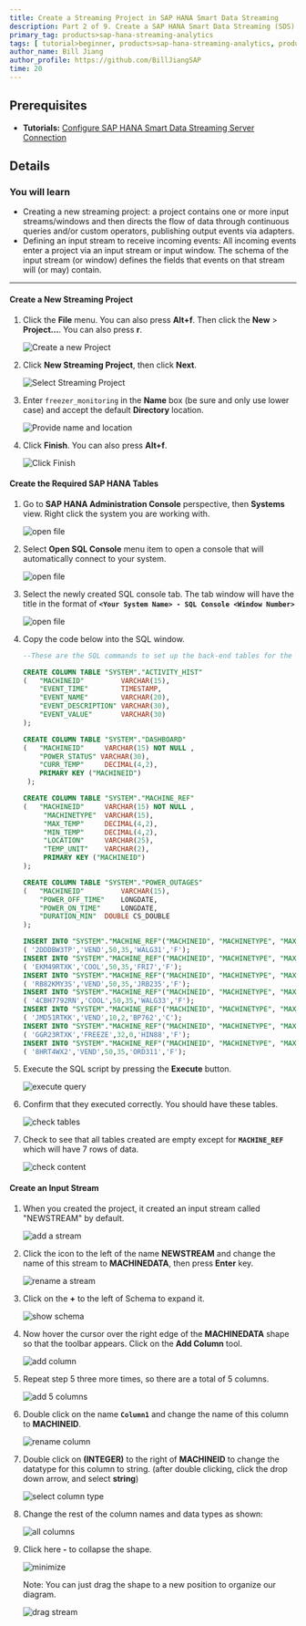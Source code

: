 ```yaml
---
title: Create a Streaming Project in SAP HANA Smart Data Streaming
description: Part 2 of 9. Create a SAP HANA Smart Data Streaming (SDS) project in SAP HANA Studio with streaming plug-in and visual editor.
primary_tag: products>sap-hana-streaming-analytics
tags: [ tutorial>beginner, products>sap-hana-streaming-analytics, products>sap-hana-studio ]
author_name: Bill Jiang
author_profile: https://github.com/BillJiangSAP
time: 20
---
```

## Prerequisites  
 - **Tutorials:** [Configure SAP HANA Smart Data Streaming Server Connection](https://developers.sap.com/tutorials/sds-part1-configure-streaming-server.html)

## Details
### You will learn  
 - Creating a new streaming project: a project contains one or more input streams/windows and then directs the flow of data through continuous queries and/or custom operators, publishing output events via adapters.
 - Defining an input stream to receive incoming events: All incoming events enter a project via an input stream or input window. The schema of the input stream (or window) defines the fields that events on that stream will (or may) contain.


---

#### Create a New Streaming Project

1. Click the **File** menu. You can also press **Alt+f**. Then click the **New** > **Project...**. You can also press **r**.

    ![Create a new Project](create-a-new-project/1-create-a-new-project.png)

2. Click **New Streaming Project**, then click **Next**.

    ![Select Streaming Project](create-a-new-project/2-select-streaming-project.png)

3. Enter `freezer_monitoring` in the **Name** box (be sure and only use lower case) and accept the default **Directory** location.

    ![Provide name and location](create-a-new-project/3-provide-name-and-location.png)

4. Click **Finish**. You can also press **Alt+f**.

    ![Click Finish](create-a-new-project/4-click-finish.png)

#### Create the Required SAP HANA Tables

1. Go to **SAP HANA Administration Console** perspective, then **Systems** view. Right click the system you are working with.

    ![open file](create-tables/1-select-system.png)

2. Select **Open SQL Console** menu item to open a console that will automatically connect to your system.

    ![open file](create-tables/2-open-sql-console.png)

3. Select the newly created SQL console tab. The tab window will have the title in the format of **`<Your System Name> - SQL Console <Window Number>`**

    ![open file](create-tables/3-sql-console.png)

4. Copy the code below into the SQL window.

    ```sql
    --These are the SQL commands to set up the back-end tables for the Freezer Monitoring hands-on exercise.

    CREATE COLUMN TABLE "SYSTEM"."ACTIVITY_HIST"
    (	"MACHINEID"			VARCHAR(15),
    	"EVENT_TIME"		TIMESTAMP,
    	"EVENT_NAME"		VARCHAR(20),
    	"EVENT_DESCRIPTION"	VARCHAR(30),
    	"EVENT_VALUE"		VARCHAR(30)
    );

    CREATE COLUMN TABLE "SYSTEM"."DASHBOARD"
    (	"MACHINEID" 	VARCHAR(15) NOT NULL ,
    	"POWER_STATUS" VARCHAR(30),
    	"CURR_TEMP" 	DECIMAL(4,2),
    	PRIMARY KEY ("MACHINEID")
     );

    CREATE COLUMN TABLE "SYSTEM"."MACHINE_REF"
    (	"MACHINEID" 	VARCHAR(15) NOT NULL ,
    	 "MACHINETYPE" 	VARCHAR(15),
    	 "MAX_TEMP" 	DECIMAL(4,2),
    	 "MIN_TEMP" 	DECIMAL(4,2),
    	 "LOCATION" 	VARCHAR(25),
    	 "TEMP_UNIT" 	VARCHAR(2),
    	 PRIMARY KEY ("MACHINEID")
    );

    CREATE COLUMN TABLE "SYSTEM"."POWER_OUTAGES"
    (	"MACHINEID" 		VARCHAR(15),
    	"POWER_OFF_TIME" 	LONGDATE,
    	"POWER_ON_TIME" 	LONGDATE,
    	"DURATION_MIN" 	DOUBLE CS_DOUBLE
    );

    INSERT INTO "SYSTEM"."MACHINE_REF"("MACHINEID", "MACHINETYPE", "MAX_TEMP", "MIN_TEMP", "LOCATION", "TEMP_UNIT") VALUES
    ( '2DDDBW3TP','VEND',50,35,'WALG31','F');
    INSERT INTO "SYSTEM"."MACHINE_REF"("MACHINEID", "MACHINETYPE", "MAX_TEMP", "MIN_TEMP", "LOCATION", "TEMP_UNIT") VALUES
    ( 'EKM49RTXK','COOL',50,35,'FRI7','F');
    INSERT INTO "SYSTEM"."MACHINE_REF"("MACHINEID", "MACHINETYPE", "MAX_TEMP", "MIN_TEMP", "LOCATION", "TEMP_UNIT") VALUES
    ( 'RB82KMY3S','VEND',50,35,'JRB235','F');
    INSERT INTO "SYSTEM"."MACHINE_REF"("MACHINEID", "MACHINETYPE", "MAX_TEMP", "MIN_TEMP", "LOCATION", "TEMP_UNIT") VALUES
    ( '4CBH7792RN','COOL',50,35,'WALG33','F');
    INSERT INTO "SYSTEM"."MACHINE_REF"("MACHINEID", "MACHINETYPE", "MAX_TEMP", "MIN_TEMP", "LOCATION", "TEMP_UNIT") VALUES
    ( 'JMD51RTKK','VEND',10,2,'BP762','C');
    INSERT INTO "SYSTEM"."MACHINE_REF"("MACHINEID", "MACHINETYPE", "MAX_TEMP", "MIN_TEMP", "LOCATION", "TEMP_UNIT") VALUES
    ( 'GGR23RTXK','FREEZE',32,0,'HIN88','F');
    INSERT INTO "SYSTEM"."MACHINE_REF"("MACHINEID", "MACHINETYPE", "MAX_TEMP", "MIN_TEMP", "LOCATION", "TEMP_UNIT") VALUES
    ( '8HRT4WX2','VEND',50,35,'ORD311','F');

    ```

5. Execute the SQL script by pressing the **Execute** button.

    ![execute query](create-tables/5-execute-sql-query.png)

6. Confirm that they executed correctly. You should have these tables.

    ![check tables](create-tables/6-check-tables.png)

7. Check to see that all tables created are empty except for **`MACHINE_REF`** which will have 7 rows of data.

    ![check content](create-tables/7-check-content.png)


#### Create an Input Stream

1. When you created the project, it created an input stream called "NEWSTREAM" by default.

    ![add a stream](new-stream/1-add-a-stream.png)

2. Click the icon to the left of the name **NEWSTREAM** and change the name of this stream to **MACHINEDATA**, then press **Enter** key.

    ![rename a stream](new-stream/2-rename-a-stream.png)

3. Click on the **+** to the left of Schema to expand it.

    ![show schema](new-stream/3-show-schema.png)

4. Now hover the cursor over the right edge of the **MACHINEDATA** shape so that the toolbar appears. Click on the **Add Column** tool.

    ![add column](new-stream/4-add-column.png)

5. Repeat step 5 three more times, so there are a total of 5 columns.

    ![add 5 columns](new-stream/5-add-5-columns.png)

6. Double click on the name **`Column1`** and change the name of this column to **MACHINEID**.

    ![rename column](new-stream/6-rename-column.png)

7. Double click on **(INTEGER)** to the right of **MACHINEID** to change the datatype for this column to string. (after double clicking, click the drop down arrow, and select **string**)

    ![select column type](new-stream/7-select-column-type.png)

8. Change the rest of the column names and data types as shown:

    ![all columns](new-stream/8-all-columns.png)

9. Click here **-**  to collapse the shape.

    ![minimize](new-stream/9-minimize.png)

    Note: You can just drag the shape to a new position to organize our diagram.

    ![drag stream](new-stream/10-drag-stream.png)
